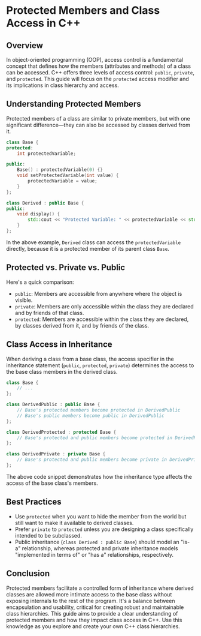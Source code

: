 # Protected Members and Class Access in C++

## Overview

In object-oriented programming (OOP), access control is a fundamental concept that defines how the members (attributes and methods) of a class can be accessed. C++ offers three levels of access control: `public`, `private`, and `protected`. This guide will focus on the `protected` access modifier and its implications in class hierarchy and access.

## Understanding Protected Members

Protected members of a class are similar to private members, but with one significant difference—they can also be accessed by classes derived from it.

```cpp
class Base {
protected:
    int protectedVariable;

public:
    Base() : protectedVariable(0) {}
    void setProtectedVariable(int value) {
        protectedVariable = value;
    }
};

class Derived : public Base {
public:
    void display() {
        std::cout << "Protected Variable: " << protectedVariable << std::endl;
    }
};
```

In the above example, `Derived` class can access the `protectedVariable` directly, because it is a protected member of its parent class `Base`.

## Protected vs. Private vs. Public

Here's a quick comparison:

- `public`: Members are accessible from anywhere where the object is visible.
- `private`: Members are only accessible within the class they are declared and by friends of that class.
- `protected`: Members are accessible within the class they are declared, by classes derived from it, and by friends of the class.

## Class Access in Inheritance

When deriving a class from a base class, the access specifier in the inheritance statement (`public`, `protected`, `private`) determines the access to the base class members in the derived class.

```cpp
class Base {
    // ...
};

class DerivedPublic : public Base {
    // Base's protected members become protected in DerivedPublic
    // Base's public members become public in DerivedPublic
};

class DerivedProtected : protected Base {
    // Base's protected and public members become protected in DerivedProtected
};

class DerivedPrivate : private Base {
    // Base's protected and public members become private in DerivedPrivate
};
```

The above code snippet demonstrates how the inheritance type affects the access of the base class's members.

## Best Practices

- Use `protected` when you want to hide the member from the world but still want to make it available to derived classes.
- Prefer `private` to `protected` unless you are designing a class specifically intended to be subclassed.
- Public inheritance (`class Derived : public Base`) should model an "is-a" relationship, whereas protected and private inheritance models "implemented in terms of" or "has a" relationships, respectively.

## Conclusion

Protected members facilitate a controlled form of inheritance where derived classes are allowed more intimate access to the base class without exposing internals to the rest of the program. It's a balance between encapsulation and usability, critical for creating robust and maintainable class hierarchies. This guide aims to provide a clear understanding of protected members and how they impact class access in C++. Use this knowledge as you explore and create your own C++ class hierarchies.